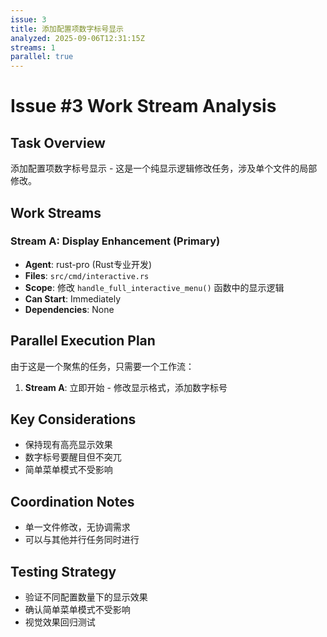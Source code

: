 ```yaml
---
issue: 3
title: 添加配置项数字标号显示
analyzed: 2025-09-06T12:31:15Z
streams: 1
parallel: true
---
```


# Issue #3 Work Stream Analysis

## Task Overview
添加配置项数字标号显示 - 这是一个纯显示逻辑修改任务，涉及单个文件的局部修改。

## Work Streams

### Stream A: Display Enhancement (Primary)
- **Agent**: rust-pro (Rust专业开发)
- **Files**: `src/cmd/interactive.rs`
- **Scope**: 修改 `handle_full_interactive_menu()` 函数中的显示逻辑
- **Can Start**: Immediately
- **Dependencies**: None

## Parallel Execution Plan
由于这是一个聚焦的任务，只需要一个工作流：
1. **Stream A**: 立即开始 - 修改显示格式，添加数字标号

## Key Considerations
- 保持现有高亮显示效果
- 数字标号要醒目但不突兀
- 简单菜单模式不受影响

## Coordination Notes
- 单一文件修改，无协调需求
- 可以与其他并行任务同时进行

## Testing Strategy
- 验证不同配置数量下的显示效果
- 确认简单菜单模式不受影响
- 视觉效果回归测试
